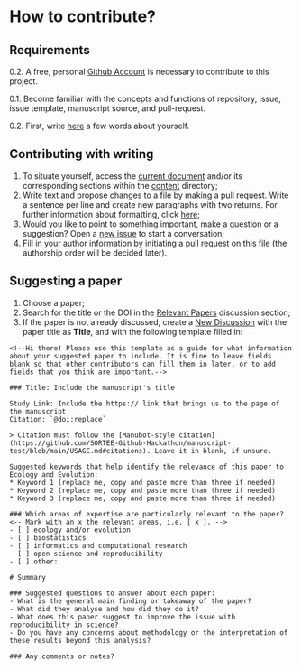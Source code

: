 # How to contribute?

## Requirements

0.2. A free, personal [Github Account](https://github.com/join?source=header-home) is necessary to contribute to this project.

0.1. Become familiar with the concepts and functions of repository, issue, issue template, manuscript source, and pull-request.

0.2. First, write [here]() a few words about yourself.

## Contributing with writing

1. To situate yourself, access the [current document]() and/or its corresponding sections within the [content]() directory;
2. Write text and propose changes to a file by making a pull request. Write a sentence per line and create new paragraphs with two returns. For further information about formatting, click [here](); 
3. Would you like to point to something important, make a question or a suggestion? Open a [new issue]() to start a conversation;
4. Fill in your author information by initiating a pull request on this file (the authorship order will be decided later).

## Suggesting a paper

1. Choose a paper;
2. Search for the title or the DOI in the [Relevant Papers](https://github.com/SORTEE-Github-Hackathon/manuscript-test/discussions/categories/relevant-papers) discussion section;
3. If the paper is not already discussed, create a [New Discussion](https://github.com/SORTEE-Github-Hackathon/manuscript-test/discussions/new?category=relevant-papers) with the paper title as **Title**, and with the following template filled in:

```
<!--Hi there! Please use this template as a guide for what information about your suggested paper to include. It is fine to leave fields blank so that other contributors can fill them in later, or to add fields that you think are important.-->

### Title: Include the manuscript's title

Study Link: Include the https:// link that brings us to the page of the manuscript
Citation: `@doi:replace`

> Citation must follow the [Manubot-style citation](https://github.com/SORTEE-Github-Hackathon/manuscript-test/blob/main/USAGE.md#citations). Leave it in blank, if unsure.

Suggested keywords that help identify the relevance of this paper to Ecology and Evolution:
* Keyword 1 (replace me, copy and paste more than three if needed)
* Keyword 2 (replace me, copy and paste more than three if needed)
* Keyword 3 (replace me, copy and paste more than three if needed)

### Which areas of expertise are particularly relevant to the paper?
<-- Mark with an x the relevant areas, i.e. [ x ]. -->
- [ ] ecology and/or evolution
- [ ] biostatistics
- [ ] informatics and computational research
- [ ] open science and reproducibility
- [ ] other:

# Summary

### Suggested questions to answer about each paper:
- What is the general main finding or takeaway of the paper?
- What did they analyse and how did they do it?
- What does this paper suggest to improve the issue with reproducibility in science?
- Do you have any concerns about methodology or the interpretation of these results beyond this analysis?

### Any comments or notes?

``` 